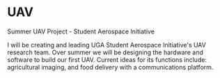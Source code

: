 # UAV
Summer UAV Project - Student Aerospace Initiative

I will be creating and leading UGA Student Aerospace Initiative's UAV research team. 
Over summer we will be designing the hardware and software to build our first UAV.
Current ideas for its functions include: agricultural imaging, and food delivery with a communications platform.
